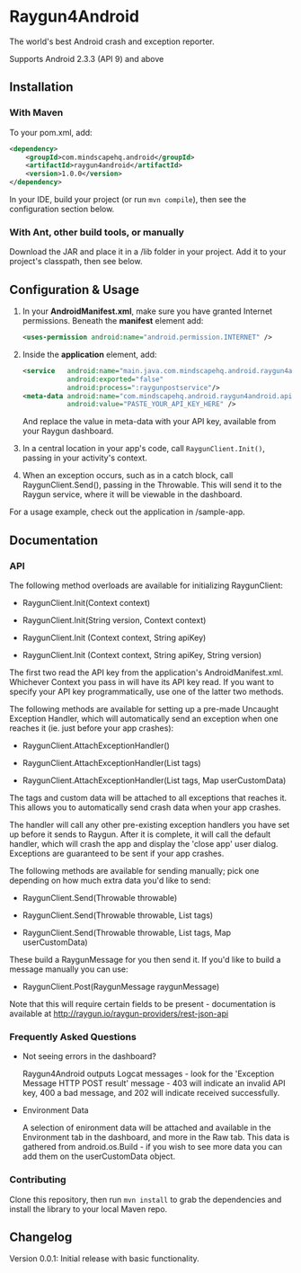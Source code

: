 # Raygun4Android

The world's best Android crash and exception reporter.

Supports Android 2.3.3 (API 9) and above

## Installation

### With Maven

To your pom.xml, add:

```xml
<dependency>
    <groupId>com.mindscapehq.android</groupId>
    <artifactId>raygun4android</artifactId>
    <version>1.0.0</version>
</dependency>
```

In your IDE, build your project (or run `mvn compile`), then see the configuration section below.

### With Ant, other build tools, or manually

Download the JAR and place it in a /lib folder in your project. Add it to your project's classpath, then see below.

## Configuration & Usage

1. In your **AndroidManifest.xml**, make sure you have granted Internet permissions. Beneath the **manifest** element add:

	```xml
	<uses-permission android:name="android.permission.INTERNET" />
	```

2. Inside the **application** element, add:

	```xml
	<service   android:name="main.java.com.mindscapehq.android.raygun4android.RaygunPostService"
	           android:exported="false"
	           android:process=":raygunpostservice"/>
	<meta-data android:name="com.mindscapehq.android.raygun4android.apikey"
	           android:value="PASTE_YOUR_API_KEY_HERE" />
	```

	And replace the value in meta-data with your API key, available from your Raygun dashboard.

3. In a central location in your app's code, call `RaygunClient.Init()`, passing in your activity's context.

4. When an exception occurs, such as in a catch block, call RaygunClient.Send(), passing in the Throwable. This will send it to the Raygun service, where it will be viewable in the dashboard.

For a usage example, check out the application in /sample-app.

## Documentation

### API

The following method overloads are available for initializing RaygunClient:

* RaygunClient.Init(Context context)

* RaygunClient.Init(String version, Context context)

* RaygunClient.Init (Context context, String apiKey)

* RaygunClient.Init (Context context, String apiKey, String version)

The first two read the API key from the application's AndroidManifest.xml. Whichever Context you pass in will have its API key read. If you want to specify your API key programmatically, use one of the latter two methods.

The following methods are available for setting up a pre-made Uncaught Exception Handler, which will automatically send an exception when one reaches it (ie. just before your app crashes):

* RaygunClient.AttachExceptionHandler()

* RaygunClient.AttachExceptionHandler(List tags)

* RaygunClient.AttachExceptionHandler(List tags, Map userCustomData)

The tags and custom data will be attached to all exceptions that reaches it. This allows you to automatically send crash data when your app crashes.

The handler will call any other pre-existing exception handlers you have set up before it sends to Raygun. After it is complete, it will call the default handler, which will crash the app and display the 'close app' user dialog. Exceptions are guaranteed to be sent if your app crashes.

The following methods are available for sending manually; pick one depending on how much extra data you'd like to send:

* RaygunClient.Send(Throwable throwable)

* RaygunClient.Send(Throwable throwable, List tags)

* RaygunClient.Send(Throwable throwable, List tags, Map userCustomData)

These build a RaygunMessage for you then send it. If you'd like to build a message manually you can use:

* RaygunClient.Post(RaygunMessage raygunMessage)

Note that this will require certain fields to be present - documentation is available at http://raygun.io/raygun-providers/rest-json-api

### Frequently Asked Questions

* Not seeing errors in the dashboard?
	
	Raygun4Android outputs Logcat messages - look for the 'Exception Message HTTP POST result' message - 403 will indicate an invalid API key, 400 a bad message, and 202 will indicate received successfully.

* Environment Data

	A selection of enironment data will be attached and available in the Environment tab in the dashboard, and more in the Raw tab. This data is gathered from android.os.Build - if you wish to see more data you can add them on the userCustomData object.

### Contributing

Clone this repository, then run `mvn install` to grab the dependencies and install the library to your local Maven repo.


## Changelog

Version 0.0.1: Initial release with basic functionality.
